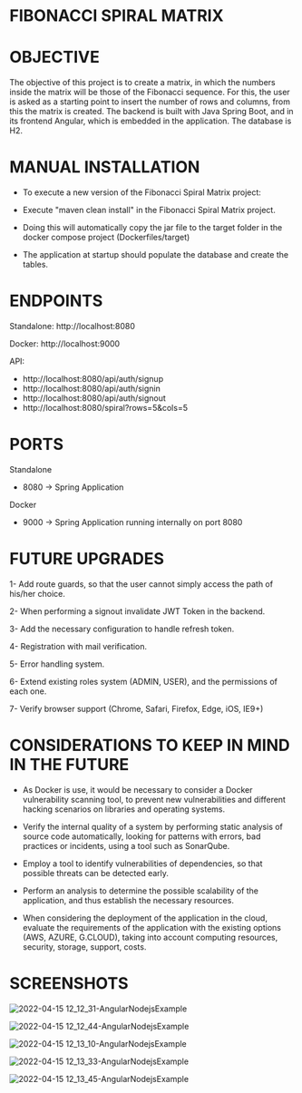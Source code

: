 # FIBONACCI SPIRAL MATRIX

# OBJECTIVE

The objective of this project is to create a matrix, in which the numbers inside the matrix will be those of the Fibonacci sequence. For this, the user is asked as a starting point to insert the number of rows and columns, from this the matrix is created. The backend is built with Java Spring Boot, and in its frontend Angular, which is embedded in the application. The database is H2.

# MANUAL INSTALLATION

* To execute a new version of the Fibonacci Spiral Matrix project:

- Execute "maven clean install" in the Fibonacci Spiral Matrix project.


- Doing this will automatically copy the jar file to the target folder in the docker compose project (Dockerfiles/target)

* The application at startup should populate the database and create the tables.

# ENDPOINTS

Standalone: http://localhost:8080

Docker: http://localhost:9000

API:

* http://localhost:8080/api/auth/signup
* http://localhost:8080/api/auth/signin
* http://localhost:8080/api/auth/signout
* http://localhost:8080/spiral?rows=5&cols=5

# PORTS

Standalone

* 8080 -> Spring Application

Docker

* 9000 -> Spring Application running internally on port 8080

# FUTURE UPGRADES

1- Add route guards, so that the user cannot simply access the path of his/her choice.

2- When performing a signout invalidate JWT Token in the backend.

3- Add the necessary configuration to handle refresh token.

4- Registration with mail verification.

5- Error handling system.

6- Extend existing roles system (ADMIN, USER), and the permissions of each one.

7- Verify browser support (Chrome, Safari, Firefox, Edge, iOS, IE9+)

# CONSIDERATIONS TO KEEP IN MIND IN THE FUTURE

* As Docker is use, it would be necessary to consider a Docker vulnerability scanning tool, to prevent new vulnerabilities and different hacking scenarios on libraries and operating systems.


* Verify the internal quality of a system by performing static analysis of source code automatically, looking for patterns with errors, bad practices or incidents, using a tool such as SonarQube.


* Employ a tool to identify vulnerabilities of dependencies, so that possible threats can be detected early.
  

* Perform an analysis to determine the possible scalability of the application, and thus establish the necessary resources.


* When considering the deployment of the application in the cloud, evaluate the requirements of the application with the existing options (AWS, AZURE, G.CLOUD), taking into account computing resources, security, storage, support, costs.

# SCREENSHOTS

![2022-04-15 12_12_31-AngularNodejsExample](https://user-images.githubusercontent.com/10815551/163607725-6910d2b8-aba1-4295-94a6-f28144853c65.png)

![2022-04-15 12_12_44-AngularNodejsExample](https://user-images.githubusercontent.com/10815551/163607737-d606b288-5dba-4d1e-b388-44591034811b.png)

![2022-04-15 12_13_10-AngularNodejsExample](https://user-images.githubusercontent.com/10815551/163607747-bd440b45-05fb-4636-9670-72edfe01756b.png)

![2022-04-15 12_13_33-AngularNodejsExample](https://user-images.githubusercontent.com/10815551/163607762-6eaf8d50-23b3-49c8-8590-9771b643e0bc.png)

![2022-04-15 12_13_45-AngularNodejsExample](https://user-images.githubusercontent.com/10815551/163607830-9d360ee4-5951-4663-bfe1-3f717ea4683f.png)


